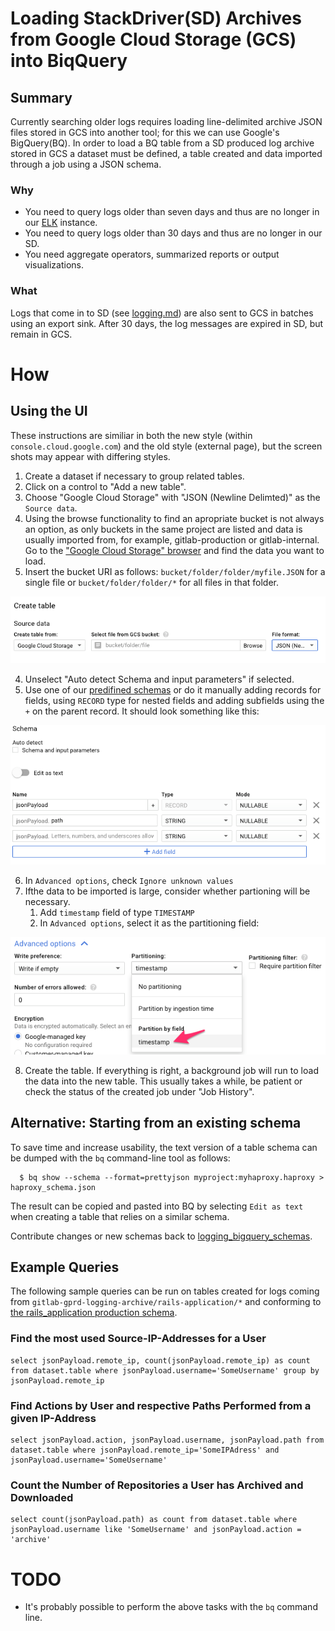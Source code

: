 # Loading StackDriver(SD) Archives from Google Cloud Storage (GCS) into BiqQuery

## Summary

Currently searching older logs requires loading line-delimited archive JSON files stored in GCS into another tool; for this we can use Google's BigQuery(BQ).
In order to load a BQ table from a SD produced log archive stored in GCS a dataset must be defined, a table created and data imported through a job using a JSON schema.

### Why


 * You need to query logs older than seven days and thus are no longer in our [ELK](https://log.gitlab.net) instance.
 * You need to query logs older than 30 days and thus are no longer in our SD.
 * You need aggregate operators, summarized reports or output visualizations.

### What

Logs that come in to SD (see [logging.md](logging.md)) are also sent
to GCS in batches using an export sink. After 30 days, the
log messages are expired in SD, but remain in GCS.

# How

## Using the UI

These instructions are similiar in both the new style (within `console.cloud.google.com`)
and the old style (external page), but the screen shots may appear with
differing styles.

1. Create a dataset if necessary to group related tables.
2. Click on a control to "Add a new table".
3. Choose "Google Cloud Storage" with "JSON (Newline Delimted)" as the `Source data`.
4. Using the browse functionality to find an apropriate bucket is not always an option, as only buckets in the same project are listed  and data is usually imported from,
    for example, gitlab-production or gitlab-internal. Go to the ["Google Cloud Storage" browser](https://console.cloud.google.com/storage/browser/) and find the data you want to load.
5. Insert the bucket URI as follows: `bucket/folder/folder/myfile.JSON` for a single file or `bucket/folder/folder/*` for all files in that folder. 

![source data](../img/create_table_source.png)

4. Unselect "Auto detect Schema and input parameters" if selected.
5. Use one of our [predifined schemas](https://gitlab.com/gitlab-com/runbooks/blob/master/logging_bigquery_schemas/) or do it manually adding records for fields, using `RECORD` type for nested fields and adding
   subfields using the `+` on the parent record.  It should look something like this:

![record type](../img/bigquery_schema_record.png)

6. In `Advanced options`, check `Ignore unknown values`
7. Ifthe data to be imported is large, consider whether partioning will be necessary.
   1. Add `timestamp` field of type `TIMESTAMP`
   2. In `Advanced options`, select it as the partitioning field:

![partition by timestamp](../img/bigquery_table_partition.png)

8. Create the table.  If everything is right, a background job will run to
load the data into the new table. This usually takes a while, be patient or check the status of the created job under "Job History".

## Alternative: Starting from an existing schema

To save time and increase usability, the text version of a table schema can be
dumped with the `bq` command-line tool as follows:

```
  $ bq show --schema --format=prettyjson myproject:myhaproxy.haproxy > haproxy_schema.json 
```

The result can be copied and pasted into BQ by selecting `Edit as text` when creating a table that relies on a similar schema.

Contribute changes or new schemas back to [logging_bigquery_schemas](../logging_bigquery_schemas).

## Example Queries

The following sample queries can be run on tables created for logs coming from `gitlab-gprd-logging-archive/rails-application/*` and conforming to [the rails_application production schema](https://gitlab.com/gitlab-com/runbooks/blob/master/logging_bigquery_schemas/rails_production_schema.json).

### Find the most used Source-IP-Addresses for a User


```
select jsonPayload.remote_ip, count(jsonPayload.remote_ip) as count from dataset.table where jsonPayload.username='SomeUsername' group by jsonPayload.remote_ip
```



### Find Actions by User and respective Paths Performed from a given IP-Address

```
select jsonPayload.action, jsonPayload.username, jsonPayload.path from dataset.table where jsonPayload.remote_ip='SomeIPAdress' and jsonPayload.username='SomeUsername'
```


### Count the Number of Repositories a User has Archived and Downloaded

```
select count(jsonPayload.path) as count from dataset.table where jsonPayload.username like 'SomeUsername' and jsonPayload.action = 'archive'
```

# TODO

 * It's probably possible to perform the above tasks with the `bq` command line.